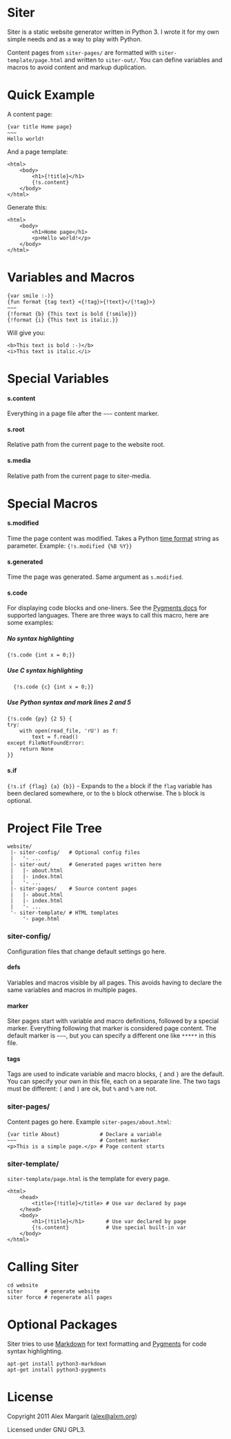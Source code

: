 # Siter

Siter is a static website generator written in Python 3. I wrote it for my own simple needs and as a way to play with Python.

Content pages from `siter-pages/` are formatted with `siter-template/page.html` and written to `siter-out/`. You can define variables and macros to avoid content and markup duplication.

# Quick Example

A content page:

    {var title Home page}
    ~~~
    Hello world!

And a page template:

    <html>
        <body>
            <h1>{!title}</h1>
            {!s.content}
        </body>
    </html>

Generate this:

    <html>
        <body>
            <h1>Home page</h1>
            <p>Hello world!</p>
        </body>
    </html>


# Variables and Macros

    {var smile :-)}
    {fun format {tag text} <{!tag}>{!text}</{!tag}>}
    ~~~
    {!format {b} {This text is bold {!smile}}}
    {!format {i} {This text is italic.}}

Will give you:

    <b>This text is bold :-)</b>
    <i>This text is italic.</i>

# Special Variables

#### s.content

Everything in a page file after the `~~~` content marker.

#### s.root

Relative path from the current page to the website root.

#### s.media

Relative path from the current page to siter-media.

# Special Macros

#### s.modified

Time the page content was modified. Takes a Python [time format](http://strftime.org/) string as parameter. Example: `{!s.modified {%B %Y}}`

#### s.generated

Time the page was generated. Same argument as `s.modified`.

#### s.code

For displaying code blocks and one-liners. See the [Pygments docs](http://pygments.org/docs/lexers/) for supported languages. There are three ways to call this macro, here are some examples:

##### No syntax highlighting

    {!s.code {int x = 0;}}

##### Use C syntax highlighting

      {!s.code {c} {int x = 0;}}

##### Use Python syntax and mark lines 2 and 5

    {!s.code {py} {2 5} {
    try:
        with open(read_file, 'rU') as f:
            text = f.read()
    except FileNotFoundError:
        return None
    }}

#### s.if

`{!s.if {flag} {a} {b}}` - Expands to the `a` block if the `flag` variable has been declared somewhere, or to the `b` block otherwise. The `b` block is optional.

# Project File Tree

    website/
     |- siter-config/   # Optional config files
     |   '- ...
     |- siter-out/      # Generated pages written here
     |   |- about.html
     |   |- index.html
     |   '- ...
     |- siter-pages/    # Source content pages
     |   |- about.html
     |   |- index.html
     |   '- ...
     '- siter-template/ # HTML templates
         '- page.html

### siter-config/

Configuration files that change default settings go here.

#### defs

Variables and macros visible by all pages. This avoids having to declare the same variables and macros in multiple pages.

#### marker

Siter pages start with variable and macro definitions, followed by a special marker. Everything following that marker is considered page content. The default marker is `~~~`, but you can specify a different one like `*****` in this file.

#### tags

Tags are used to indicate variable and macro blocks, `{` and `}` are the default. You can specify your own in this file, each on a separate line. The two tags must be different: `[` and `]` are ok, but `%` and `%` are not.

### siter-pages/

Content pages go here. Example `siter-pages/about.html`:

    {var title About}             # Declare a variable
    ~~~                           # Content marker
    <p>This is a simple page.</p> # Page content starts

### siter-template/

`siter-template/page.html` is the template for every page.

    <html>
        <head>
            <title>{!title}</title> # Use var declared by page
        </head>
        <body>
            <h1>{!title}</h1>       # Use var declared by page
            {!s.content}            # Use special built-in var
        </body>
    </html>

# Calling Siter

    cd website
    siter       # generate website
    siter force # regenerate all pages

# Optional Packages

Siter tries to use [Markdown](https://pythonhosted.org/Markdown/) for text formatting and [Pygments](http://pygments.org/) for code syntax highlighting.

    apt-get install python3-markdown
    apt-get install python3-pygments

# License

Copyright 2011 Alex Margarit (alex@alxm.org)

Licensed under GNU GPL3.
